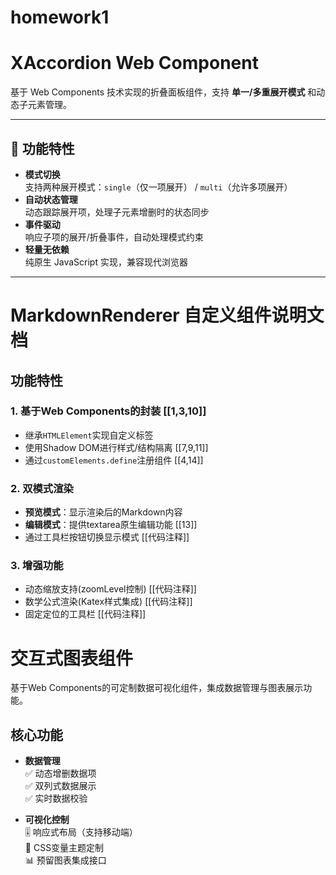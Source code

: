 # homework1

# XAccordion Web Component

基于 Web Components 技术实现的折叠面板组件，支持 **单一/多重展开模式** 和动态子元素管理。

---

## 🚀 功能特性

- **模式切换**  
  支持两种展开模式：`single`（仅一项展开） / `multi`（允许多项展开）
- **自动状态管理**  
  动态跟踪展开项，处理子元素增删时的状态同步
- **事件驱动**  
  响应子项的展开/折叠事件，自动处理模式约束
- **轻量无依赖**  
  纯原生 JavaScript 实现，兼容现代浏览器

---

# MarkdownRenderer 自定义组件说明文档

## 功能特性
### 1. 基于Web Components的封装 [[1,3,10]]
- 继承`HTMLElement`实现自定义标签
- 使用Shadow DOM进行样式/结构隔离 [[7,9,11]]
- 通过`customElements.define`注册组件 [[4,14]]

### 2. 双模式渲染
- **预览模式**：显示渲染后的Markdown内容
- **编辑模式**：提供textarea原生编辑功能 [[13]]
- 通过工具栏按钮切换显示模式 [[代码注释]]

### 3. 增强功能
- 动态缩放支持(zoomLevel控制) [[代码注释]]
- 数学公式渲染(Katex样式集成) [[代码注释]]
- 固定定位的工具栏 [[代码注释]]


# 交互式图表组件

基于Web Components的可定制数据可视化组件，集成数据管理与图表展示功能。

## 核心功能
- **数据管理**  
  ✅ 动态增删数据项  
  ✅ 双列式数据展示  
  ✅ 实时数据校验

- **可视化控制**  
  🎚️ 响应式布局（支持移动端）  
  🎨 CSS变量主题定制  
  📊 预留图表集成接口
